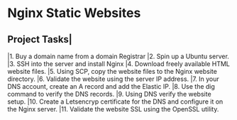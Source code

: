 # Nginx Static Websites

Project Tasks|
---
|1. Buy a domain name from a domain Registrar
|2. Spin up a Ubuntu server.
|3. SSH into the server and install Nginx
|4. Download freely available HTML website files.
|5. Using SCP, copy the website files to the Nginx website directory.
|6. Validate the website using the server IP address.
|7. In your DNS account, create an A record and add the Elastic IP.
|8. Use the dig command to verify the DNS records.
|9. Using DNS verify the website setup.
|10. Create a Letsencryp certificate for the DNS and configure it on the Nginx server.
|11. Validate the website SSL using the OpenSSL utility.